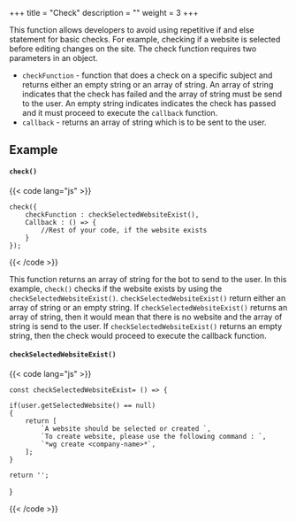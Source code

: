 +++
title = "Check"
description = ""
weight = 3
+++

This function allows developers to avoid using repetitive if and else statement for basic checks. For example, checking if a website is selected before editing changes on the site. The check function requires two parameters in an object. 

* `checkFunction` - function that does a check on a specific subject and returns either an empty string or an array of string. An array of string indicates that the check has failed and the array of string must be send to the user. An empty string indicates indicates the check has passed and it must proceed to execute the `callback` function.
* `callback` - returns an array of string which is to be sent to the user.

## Example

#### `check()`

{{< code lang="js" >}}

    check({
        checkFunction : checkSelectedWebsiteExist(),
        Callback : () => {
            //Rest of your code, if the website exists 
        }
    });

{{< /code >}}

This function returns an array of string for the bot to send to the user. In this example, `check()` checks if the website exists by using the `checkSelectedWebsiteExist()`. `checkSelectedWebsiteExist()` return either an array of string or an empty string. If `checkSelectedWebsiteExist()` returns an array of string, then it would mean that there is no website and the array of string is send to the user. If `checkSelectedWebsiteExist()` returns an empty string, then the check would proceed to execute the callback function.

#### `checkSelectedWebsiteExist()`

{{< code lang="js" >}}

    const checkSelectedWebsiteExist= () => {

    if(user.getSelectedWebsite() == null)
    {
        return [
            `A website should be selected or created `,
            `To create website, please use the following command : `,
            `*wg create <company-name>*`,
        ];
    }

    return '';
}

{{< /code >}}

